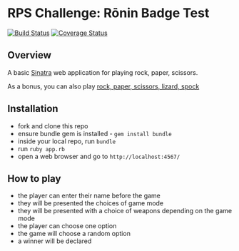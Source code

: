 # RPS Challenge: Rōnin Badge Test

[![Build Status](https://travis-ci.org/harrim91/rps-challenge.svg?branch=master)](https://travis-ci.org/harrim91/rps-challenge)
[![Coverage Status](https://coveralls.io/repos/github/harrim91/rps-challenge/badge.svg?branch=master)](https://coveralls.io/github/harrim91/rps-challenge?branch=master)

Overview
-------

A basic [Sinatra](http://www.sinatrarb.com/) web application for playing rock, paper, scissors.

As a bonus, you can also play [rock, paper, scissors, lizard, spock](http://en.wikipedia.org/wiki/Rock-paper-scissors-lizard-Spock)

Installation
-------

- fork and clone this repo
- ensure bundle gem is installed - `gem install bundle`
- inside your local repo, run `bundle`
- run `ruby app.rb`
- open a web browser and go to `http://localhost:4567/`

How to play
-------

- the player can enter their name before the game
- they will be presented the choices of game mode
- they will be presented with a choice of weapons depending on the game mode
- the player can choose one option
- the game will choose a random option
- a winner will be declared
